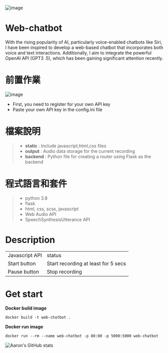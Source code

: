  ![image](https://github.com/JunTingLu/web-chatbot/assets/135250298/011ab1a7-6739-4474-90db-cd6cb7b3093d)
# Web-chatbot
With the rising popularity of AI, particularly voice-enabled chatbots like Siri, I have been inspired to develop a web-based chatbot that incorporates both voice and text interactions. 
Additionally, I aim to integrate the powerful OpenAI API (GPT3 .5), which has been gaining significant attention recently.

<h1> 前置作業 </h1>

![image](https://github.com/JunTingLu/web-chatbot/assets/135250298/3b68cd7f-d21e-4cf1-83bc-f327252720d7)

- First, you need to register for your own API key
- Paste your own API key in the config.ini file

<h1> 檔案說明 </h1>

> - **static** : Include javascript,html,css files
> - **output** : Audio data storage for the current recording 
> - **backend** : Python file for creating a router using Flask as the backend
   
<h1> 程式語言和套件 </h1>

> - python 3.8
> - flask
> - html, css, scss, javascript
> - Web Audio API
> - SpeechSynthesisUtterance API

<h1>Description</h1>

<table>
  <tr>
    <td> Javascript API</td><td>status</td>
  </tr>
    <tr>
    <td>Start button</td><td>Start recording at least for 5 secs </td>
  </tr>
  <tr>
    <td>Pause button</td><td>Stop recording </td>
  </tr>
</table> 

<h1> Get start </h1>

 **Docker build image**<br>
```
docker build -t web-chatbot .
```

**Docker run image**
```
docker run --rm --name web-chatbot -p 80:80 -p 5000:5000 web-chatbot 
```
![Aaron's GitHub stats](https://github-readme-stats.vercel.app/api?username=JunTingLu&show_icons=true&theme=radical)


